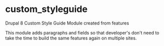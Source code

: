 # custom_styleguide
Drupal 8 Custom Style Guide Module created from features

This module adds paragraphs and fields so that developer's don't need to take the time to build the same features again on multiple sites.
